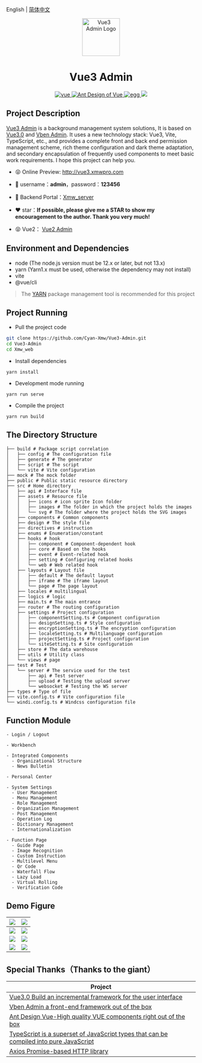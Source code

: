 English | [简体中文](./README.md)

<p align="center"><img width="100" src="https://ali-oss.xmwpro.com/project/vue3-admin/logo.png!cyan" alt="Vue3 Admin Logo"></p>

<h1 align="center">Vue3 Admin</h1>

<p align="center">
  <a href="https://github.com/vuejs/core/" target="_blank">
    <img src="https://ali-oss.xmwpro.com/project/vue3-admin/shield/vue.svg!cyan" alt="vue">
  </a>
  <a href="https://github.com/vueComponent/ant-design-vue/" target="_blank">
    <img src="https://ali-oss.xmwpro.com/project/vue3-admin/shield/antd.svg!cyan" alt="Ant Design of Vue">
  </a>
  <a href="https://github.com/eggjs/egg/" target="_blank">
    <img src="https://ali-oss.xmwpro.com/project/vue3-admin/shield/egg.svg!cyan" alt="egg">
  </a>
  <a>
    <img src="https://ali-oss.xmwpro.com/project/vue3-admin/shield/build.svg!cyan">
  </a>
</p>

## Project Description

[Vue3 Admin](https://vue3.xmwpro.com/) is a background management system solutions, It is based on [Vue3.0](https://github.com/vuejs/core/) and [Vben Admin](https://github.com/anncwb/vue-vben-admin/). It uses a new technology stack: Vue3, Vite, TypeScript, etc., and provides a complete front and back end permission management scheme, rich theme configuration and dark theme adaptation, and secondary encapsulation of frequently used components to meet basic work requirements. I hope this project can help you.

- 😝 Online Preview: http://vue3.xmwpro.com

- 🔑 username：**admin**，password：**123456**

- 🔗 Backend Portal：[Xmw_server](../Xmw_server)

- ❤️ star：**If possible, please give me a STAR to show my encouragement to the author. Thank you very much!**

- 😝 Vue2： [Vue2 Admin](https://github.com/Cyan-Xmw/Vue2-Admin/)

## Environment and Dependencies

- node (The node.js version must be 12.x or later, but not 13.x)
- yarn (Yarn1.x must be used, otherwise the dependency may not install)
- vite
- @vue/cli

> The [YARN](https://yarnpkg.com/) package management tool is recommended for this project

## Project Running

- Pull the project code
```bash
git clone https://github.com/Cyan-Xmw/Vue3-Admin.git
cd Vue3-Admin
cd Xmw_web
```

- Install dependencies
```
yarn install
```

- Development mode running
```
yarn run serve
```

- Compile the project
```
yarn run build
```

## The Directory Structure

```
├── build # Package script correlation
│   ├── config # The configuration file
│   ├── generate # The generator
│   ├── script # The script
│   └── vite # Vite configuration
├── mock # The mock folder
├── public # Public static resource directory
├── src # Home directory
│   ├── api # Interface file
│   ├── assets # Resource file
│   │   ├── icons # icon sprite Icon folder
│   │   ├── images # The folder in which the project holds the images
│   │   └── svg # The folder where the project holds the SVG images
│   ├── components # Common components
│   ├── design # The style file
│   ├── directives # instruction
│   ├── enums # Enumeration/constant
│   ├── hooks # hook
│   │   ├── component # Component-dependent hook
│   │   ├── core # Based on the hooks
│   │   ├── event # Event-related hook
│   │   ├── setting # Configuring related hooks
│   │   └── web # Web related hook
│   ├── layouts # Layout file
│   │   ├── default # The default layout
│   │   ├── iframe # The iframe layout
│   │   └── page # The page layout
│   ├── locales # multilingual
│   ├── logics # logic
│   ├── main.ts # The main entrance
│   ├── router # The routing configuration
│   ├── settings # Project configuration
│   │   ├── componentSetting.ts # Component configuration
│   │   ├── designSetting.ts # Style configuration
│   │   ├── encryptionSetting.ts # The encryption configuration
│   │   ├── localeSetting.ts # Multilanguage configuration
│   │   ├── projectSetting.ts # Project configuration
│   │   └── siteSetting.ts # Site configuration
│   ├── store # The data warehouse
│   ├── utils # Utility class
│   └── views # page
├── test # Test
│   └── server # The service used for the test
│       ├── api # Test server
│       ├── upload # Testing the upload server
│       └── websocket # Testing the WS server
├── types # Type of file
├── vite.config.ts # Vite configuration file
└── windi.config.ts # Windcss configuration file

```

## Function Module

```
- Login / Logout

- Workbench

- Integrated Components
  - Organizational Structure
  - News Bulletin

- Personal Center

- System Settings
  - User Management
  - Menu Management
  - Role Management
  - Organization Management
  - Post Management
  - Operation Log
  - Dictionary Management
  - Internationalization

- Function Page
  - Guide Page
  - Image Recognition
  - Custom Instruction
  - Multilevel Menu
  - Qr Code
  - Waterfall Flow
  - Lazy Load
  - Virtual Rolling
  - Verification Code

```

## Demo Figure

| ![](https://ali-oss.xmwpro.com/project/vue3-admin/demo/login.jpg!cyan) | ![](https://ali-oss.xmwpro.com/project/vue3-admin/demo/workbench.jpg!cyan) |
| ------------------------------------------------------------ | ------------------------------------------------------------ |
| ![](https://ali-oss.xmwpro.com/project/vue3-admin/demo/personal.jpg!cyan) | ![](https://ali-oss.xmwpro.com/project/vue3-admin/demo/menuManagement.jpg!cyan) |
| ![](https://ali-oss.xmwpro.com/project/vue3-admin/demo/customDirective.jpg!cyan) | ![](https://ali-oss.xmwpro.com/project/vue3-admin/demo/qrcode.jpg!cyan) |
| ![](https://ali-oss.xmwpro.com/project/vue3-admin/demo/captcha.jpg!cyan) | ![](https://ali-oss.xmwpro.com/project/vue3-admin/demo/lazyLoad.png!cyan) |

## Special Thanks（Thanks to the giant）

| Project                                                          |
| ---------------------------------------------------------------- |
| [Vue3.0 Build an incremental framework for the user interface](https://github.com/vuejs/core/)                              |
| [Vben Admin a front-end framework out of the box](https://github.com/anncwb/vue-vben-admin/)     |
| [Ant Design Vue-High quality VUE components right out of the box](https://github.com/vueComponent/ant-design-vue/) |
| [TypeScript is a superset of JavaScript types that can be compiled into pure JavaScript](https://github.com/microsoft/TypeScript/) |
| [Axios Promise-based HTTP library](https://github.com/axios/axios)   |
